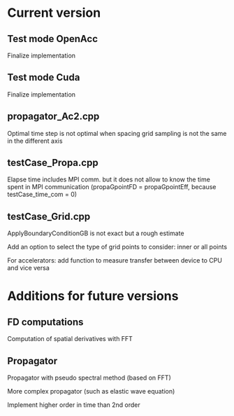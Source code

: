 
# Current version

## Test mode OpenAcc

Finalize implementation

## Test mode Cuda

Finalize implementation

## propagator_Ac2.cpp

Optimal time step is not optimal when spacing grid sampling is not the same in the different axis

## testCase_Propa.cpp

Elapse time includes MPI comm. but it does not allow to know the time spent in MPI communication (propaGpointFD = propaGpointEff, because testCase_time_com = 0)

## testCase_Grid.cpp

ApplyBoundaryConditionGB is not exact but a rough estimate

Add an option to select the type of grid points to consider: inner or all points

For accelerators: add function to measure transfer between device to CPU and vice versa

# Additions for future versions

## FD computations

Computation of spatial derivatives with FFT

## Propagator

Propagator with pseudo spectral method (based on FFT)

More complex propagator (such as elastic wave equation)

Implement higher order in time than 2nd order
